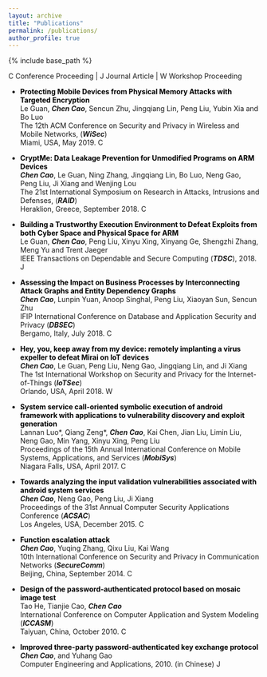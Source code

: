 ```yaml
---
layout: archive
title: "Publications"
permalink: /publications/
author_profile: true
---
```



{% include base_path %}



<span class="btn btn--success btn--smallpadding ">C</span> Conference Proceeding \| <span class="btn btn--danger btn--smallpadding">J</span> Journal Article \| <span class="btn btn--warning btn--smallpadding">W</span> Workshop Proceeding 


* __<span style="color: black">Protecting Mobile Devices from Physical Memory Attacks with Targeted Encryption</span>__<br/>
	Le Guan, __*Chen Cao*__, Sencun Zhu, Jingqiang Lin, Peng Liu, Yubin Xia and Bo Luo<br/>
	The 12th ACM Conference on Security and Privacy in Wireless and Mobile Networks, (__*WiSec*__)<br/>
	Miami, USA, May 2019. <span class="btn btn--success btn--smallpadding">C</span>


* __<span style="color: black">CryptMe: Data Leakage Prevention for Unmodified Programs on ARM Devices</span>__<br/>
	__*Chen Cao*__, Le Guan, Ning Zhang, Jingqiang Lin, Bo Luo, Neng Gao, Peng Liu, Ji Xiang and Wenjing Lou<br/>
	The 21st International Symposium on Research in Attacks, Intrusions and Defenses, (__*RAID*__)<br/>
	Heraklion, Greece, September 2018. <span class="btn btn--success btn--smallpadding">C</span>


* __<span style="color: black">Building a Trustworthy Execution Environment to Defeat Exploits from both Cyber Space and Physical Space for ARM</span>__<br/>
	Le Guan, __*Chen Cao*__, Peng Liu, Xinyu Xing, Xinyang Ge, Shengzhi Zhang, Meng Yu and Trent Jaeger<br/>
	IEEE Transactions on Dependable and Secure Computing (__*TDSC*__), 2018. <span class="btn btn--danger btn--smallpadding">J</span>


* __<span style="color: black">Assessing the Impact on Business Processes by Interconnecting Attack Graphs and Entity Dependency Graphs</span>__<br/>
	__*Chen Cao*__, Lunpin Yuan, Anoop Singhal, Peng Liu, Xiaoyan Sun, Sencun Zhu<br/>
	IFIP International Conference on Database and Application Security and Privacy (__*DBSEC*__)<br/>
	Bergamo, Italy, July 2018. <span class="btn btn--success btn--smallpadding">C</span>


* __<span style="color: black">Hey, you, keep away from my device: remotely implanting a virus expeller to defeat Mirai on IoT devices</span>__<br/>
	__*Chen Cao*__, Le Guan, Peng Liu, Neng Gao, Jingqiang Lin, and Ji Xiang<br/>
	The 1st International Workshop on Security and Privacy for the Internet-of-Things (__*IoTSec*__)<br/>
	Orlando, USA, April 2018. <span class="btn btn--warning btn--smallpadding">W</span>


* __<span style="color: black">System service call-oriented symbolic execution of android framework with applications to vulnerability discovery and exploit generation</span>__<br/>
	Lannan Luo\*, Qiang Zeng\*, __*Chen Cao*__, Kai Chen, Jian Liu, Limin Liu, Neng Gao, Min Yang, Xinyu Xing, Peng Liu<br/>
	Proceedings of the 15th Annual International Conference on Mobile Systems, Applications, and Services (__*MobiSys*__)<br/>
	Niagara Falls, USA, April 2017. <span class="btn btn--success btn--smallpadding">C</span>


* __<span style="color: black">Towards analyzing the input validation vulnerabilities associated with android system services</span>__<br/>
	__*Chen Cao*__, Neng Gao, Peng Liu, Ji Xiang<br/>
	Proceedings of the 31st Annual Computer Security Applications Conference (__*ACSAC*__)<br/>
	Los Angeles, USA, December 2015. <span class="btn btn--success btn--smallpadding">C</span>


* __<span style="color: black">Function escalation attack</span>__<br/>
	__*Chen Cao*__, Yuqing Zhang, Qixu Liu, Kai Wang<br/>
	10th International Conference on Security and Privacy in Communication Networks (__*SecureComm*__)<br/>
	Beijing, China, September 2014. <span class="btn btn--success btn--smallpadding">C</span>


* __<span style="color: black">Design of the password-authenticated protocol based on mosaic image test</span>__<br/>
	Tao He, Tianjie Cao, __*Chen Cao*__<br/>
	International Conference on Computer Application and System Modeling (__*ICCASM*__)<br/>
	Taiyuan, China, October 2010. <span class="btn btn--success btn--smallpadding">C</span>


* __<span style="color: black">Improved three-party password-authenticated key exchange protocol</span>__<br/>
	__*Chen Cao*__, and Yuhang Gao<br/>
	Computer Engineering and Applications, 2010. (in Chinese) <span class="btn btn--danger btn--smallpadding">J</span>

